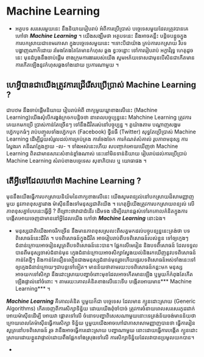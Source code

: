 # Machine Learning

- អត្ថបទ សរសេរមួយនេះ នឹងនិយាយរៀបរាប់ អំពីការប្រើប្រាស់ បច្ចេទេសមួយដែលត្រូវបានគេហៅថា ***Machine Learning*** ។ យើងសង្ឃឹមថា អត្ថបទនេះ នឹងអាចគន្លឹះ បន្ដិចបន្ដួចក្នុងការបកស្រាយជាខេមរភាសា ក្នុងបច្ចេទេសមួយនេះ ។ទោះបីជាយ៉ាង គ្រប់ការបកស្រាយ រឺបទបង្ហាញណាក៏ដោយ រមែងតែងតែតែមានកំហុស ឆ្គង ខ្វះចន្លោះ ទៅការរៀបរាប់ អក្ខាវិរុទ្ធ ហេតុដូចនេះ មុនដំបូងនឹងចាប់ផ្ដើម ខាងក្រុមការងាររបស់យើង សូមអភ័យទោសជាមុនបើសិនជាកើតមាន ការកើតឡើងនូវកំហុសឆ្គងទាំងដោយ ប្រការណាមួយ ។

## ហេអ្វីបានជាយើងត្រូវការជ្រើរើសប្រើប្រាស់ Machine Learning ?
ជាបឋម នឹងចាប់ផ្ដើមនិយាយ រៀបរាប់អំពី ពាក្យមួយឃ្លាខាងលើនេះ (Machine Learning)យើងសុំបើករង្វង់ក្រចកបន្ដិចថា នាពេលបច្ចុប្បន្ននេះ Mahchine Learning ត្រូវការគេយកមកប្រើ ប្រាស់កាន់តែច្រើនៗ ទៅនឹងជីវិតរស់នៅបច្ចុប្បន្ន ។ តួយ៉ាងតាម បណ្ដាញសង្គម ហ្វ៊េកបុកធំៗ រាប់បញ្ចួលទាំងហ្វ៊េកបុក (Facebook) ថ្វីនធឺ (Twitter) សុទ្ធតែប្រើប្រាស់ Machine Learning ដើម្បីជួយសំរួលដល់ការគ្រប់គ្រង ការចែងចែក ការកំណត់សំគាល់ រូបភាពមនុស្ស ការស្វែងរក គនីណក្លែងក្លាយ -ល- ។ ទាំងអស់នេះហើយ សបញ្ចាក់អោយឃើញថា Machine Learning ពិតជាមានសារះសំខាន់ខ្លាំងណាស់ នេះនៅមិនទាន់និយាយ រៀបរាប់ដល់ការប្រើប្រាប់ Machine Learning សំរាប់ខាងបច្ចេទេស សុខាភិបាល ឬ យោធាផង ។

## តើអ្វីទៅដែលហៅថា Machine Learning ?
មុននឹងយើងធ្វើការបកស្រាយនិយ័មនៃពាក្យខាងលើនេះ យើងសូមពន្យល់នៅបកស្រាយដ៏សាមញ្ញាញមួយ នូវភាពខុសគ្នារវាង ម៉ាសុីននឹងទៅមនុស្សជាតិយើង ។ ហេតុអ្វីយើងត្រូវការបកស្រាយពន្យល់ លើភាពខុសគ្នាបែបនេះធ្វើអ្វី ? ពីព្រោះថាវាជាដំនើរ ដើមទង ដើម្បីឈានឆ្ពស់ទៅរកគោលគំនិតក្នុងការបង្កើតអោយចេញជាមាននៅអ្វីដែលយើង ហៅថា ***Machine Learning*** នោះឯង។

- មនុស្សជាតិយើងអាចរីកច្រើន នឹងមានភាពខុសស្រលះពីសត្វមកដល់បច្ចុបន្បន្ននេះត្រង់ថា បទពិសោធន៍នេះជីវិត ។ ​បទពិសោធន៍ក្នុងជីវិត អាចរៀបរាប់​ពីបទ​ពិសោធន៍​របស់​ខ្លួន ទៅ​ឲ្យ​ក្មេងៗ​ជំនាន់ក្រោយ​អាច​រៀនសូត្រ​ពីបទពិសោធន៍​នេះ​បាន។ ​ផ្អែក​លើ​មេរៀន និង​បទពិសោធន៍ ដែល​ទទួលបាន​ពី​មនុស្ស​ចាស់​ជំនាន់មុន ក្មេងជំនាន់ក្រោយ​អាច​សិក្សា​ស្វែងយល់​និង​រកឃើញ​នូវ​បទពិសោធន៍​កាន់តែ​ថ្មីៗ និង​កាន់តែ​​ជឿនលឿន​ជាង​មនុស្ស​ជំនាន់មុន​ រួចហើយ​​​ផ្ទេរ​បទពិសោធន៍​អស់ទាំងនេះ​​ទៅ​ឲ្យ​ក្មេង​ជំនាន់ក្រោយៗ​ជា​បន្ត​ទៅទៀត។ មានន័យថាតាមរយះបទពិសោធន៍កន្លះមក មនុស្សអាចយកទៅសិក្សា នឹងដោះស្រាយបញ្ហាចំពោះមុខដែលអាចកើតមានឡើង ឬមួយក៏កំពុងតែកើតឡើងផ្ទាល់នៅចំពោះ ។ 
តាមរយះគោលគំនិតខាងលើនេះទើប បង្កើតអោយមាន*** Machine Learning*** ។

***Machine Learning***  គឺគោលគំនិត ឬមួយក៏ជា បច្ចេទេស ដែលមាន ក្បូនដោះស្រាយ (Generic Algorithms) កើតចេញពីការសិក្សាទិន្ន័យ ដោយយើងពុំចាំបាច់ ត្រូវការចំនាយពេលសរសេរកូដដាក់អោយម៉ាសុីនដើម្បី អោយវា ផ្ដោតទៅលើ ចំនោទបញ្ហាពិសេសណាមួយនោះទេ​ត្រង់ន័យចង់មានន័យថា ក្រោយពេលតែម៉ាសុីនធ្វើការសិក្សា ទិន្ន័យ ឬមួយយើងអាចហៅជាភាសាសាមញ្ញាញបានថា ធ្វើការរៀនសូត្រនៅបទពិសោធន៍ រួច វានឹងអាចធ្វើការដោះស្រាយ បញ្ហាណាមួយ នោះដោយធ្វើការបង្កើត ក្បូនដោះស្រាយដោយខ្លួនវាផ្ទាល់ដោយពឹងផ្អែកទាំងស្រុងទៅលើ ការសិក្សាទិន្ន័យដែលវាបានប្រមូលយកបាន។ 

- 

